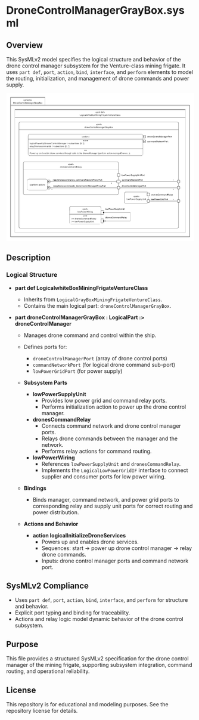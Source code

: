 # DroneControlManagerGrayBox.sysml

## Overview

This SysMLv2 model specifies the logical structure and behavior of the drone control manager subsystem for the Venture-class mining frigate. It uses `part def`, `port`, `action`, `bind`, `interface`, and `perform` elements to model the routing, initialization, and management of drone commands and power supply.

![DroneControlManagerGrayBox](Images/DroneControlManagerGrayBox.png)

## Description

### Logical Structure

- **part def LogicalwhiteBoxMiningFrigateVentureClass**
  - Inherits from `LogicalGrayBoxMiningFrigateVentureClass`.
  - Contains the main logical part: `droneControlManagerGrayBox`.

- **part droneControlManagerGrayBox : LogicalPart :> droneControlManager**
  - Manages drone command and control within the ship.
  - Defines ports for:
    - `droneControlManagerPort` (array of drone control ports)
    - `commandNetworkPort` (for logical drone command sub-port)
    - `lowPowerGridPort` (for power supply)

  - **Subsystem Parts**
    - **lowPowerSupplyUnit**
      - Provides low power grid and command relay ports.
      - Performs initialization action to power up the drone control manager.
    - **dronesCommandRelay**
      - Connects command network and drone control manager ports.
      - Relays drone commands between the manager and the network.
      - Performs relay actions for command routing.
    - **lowPowerWiring**
      - References `lowPowerSupplyUnit` and `dronesCommandRelay`.
      - Implements the `LogicalLowPowerGridIF` interface to connect supplier and consumer ports for low power wiring.

  - **Bindings**
    - Binds manager, command network, and power grid ports to corresponding relay and supply unit ports for correct routing and power distribution.

  - **Actions and Behavior**
    - **action logicalInitializeDroneServices**
      - Powers up and enables drone services.
      - Sequences: start → power up drone control manager → relay drone commands.
      - Inputs: drone control manager ports and command network port.

## SysMLv2 Compliance

- Uses `part def`, `port`, `action`, `bind`, `interface`, and `perform` for structure and behavior.
- Explicit port typing and binding for traceability.
- Actions and relay logic model dynamic behavior of the drone control subsystem.

## Purpose

This file provides a structured SysMLv2 specification for the drone control manager of the mining frigate, supporting subsystem integration, command routing, and operational reliability.

## License

This repository is for educational and modeling purposes. See the repository license for details.